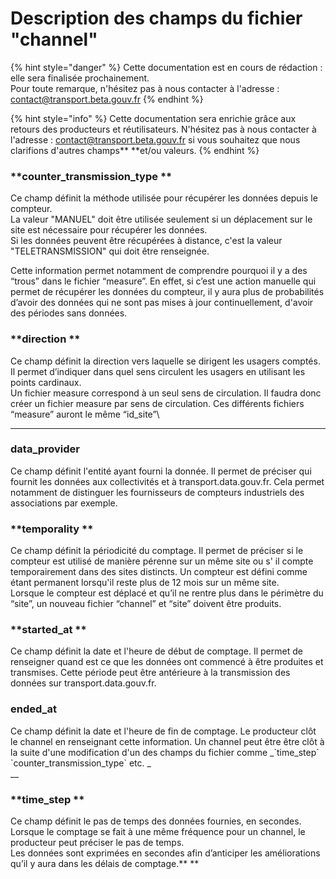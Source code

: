 # Description des champs du fichier "channel"

{% hint style="danger" %}
Cette documentation est en cours de rédaction : elle sera finalisée prochainement.\
Pour toute remarque, n'hésitez pas à nous contacter à l'adresse : [contact@transport.beta.gouv.fr](mailto:contact@transport.beta.gouv.fr)
{% endhint %}

{% hint style="info" %}
Cette documentation sera enrichie grâce aux retours des producteurs et réutilisateurs. N'hésitez pas à nous contacter à l'adresse :  [contact@transport.beta.gouv.fr](mailto:contact@transport.beta.gouv.fr) si vous souhaitez que nous clarifions d'autres champs** **et/ou valeurs. 
{% endhint %}

### **counter_transmission_type **

Ce champ définit la méthode utilisée pour récupérer les données depuis le compteur. \
La valeur "MANUEL" doit être utilisée seulement si un déplacement sur le site est nécessaire pour récupérer les données. \
Si les données peuvent être récupérées à distance, c'est la valeur "TELETRANSMISSION" qui doit être renseignée. 

Cette information permet notamment de comprendre pourquoi il y a des “trous” dans le fichier “measure”. En effet, si c’est une action manuelle qui permet de récupérer les données du compteur, il y aura plus de probabilités d’avoir des données qui ne sont pas mises à jour continuellement, d'avoir des périodes sans données. 

### **direction **

Ce champ définit la direction vers laquelle se dirigent les usagers comptés. Il permet d’indiquer dans quel sens circulent les usagers en utilisant les points cardinaux. \
Un fichier measure correspond à un seul sens de circulation. Il faudra donc créer un fichier measure par sens de circulation. Ces différents fichiers “measure” auront le même “id_site”\
** **

### **data_provider**

Ce champ définit l'entité ayant fourni la donnée. Il permet de préciser qui fournit les données aux collectivités et à transport.data.gouv.fr. Cela permet notamment de distinguer les fournisseurs de compteurs industriels des associations par exemple. 

### **temporality **

Ce champ définit la périodicité du comptage. Il permet de préciser si le compteur est utilisé de manière pérenne sur un même site ou s' il compte temporairement dans des sites distincts. Un compteur est défini comme étant permanent lorsqu'il reste plus de 12 mois sur un même site. \
Lorsque le compteur est déplacé et qu’il ne rentre plus dans le périmètre du “site”, un nouveau fichier “channel” et “site” doivent être produits. 

### **started_at **

Ce champ définit la date et l'heure de début de comptage. Il permet de renseigner quand est ce que les données ont commencé à être produites et transmises. Cette période peut être antérieure à la transmission des données sur transport.data.gouv.fr. 

### ended_at

Ce champ définit la date et l'heure de fin de comptage. Le producteur clôt le channel en renseignant cette information. Un channel peut être être clôt à la suite d'une modification d'un des champs du fichier comme _\`time_step\` \`counter_transmission_type\` etc. _\
__

### **time_step **

Ce champ définit le pas de temps des données fournies, en secondes.\
Lorsque le comptage se fait à une même fréquence pour un channel, le producteur peut préciser le pas de temps.\
Les données sont exprimées en secondes afin d’anticiper les améliorations qu’il y aura dans les délais de comptage.** **

